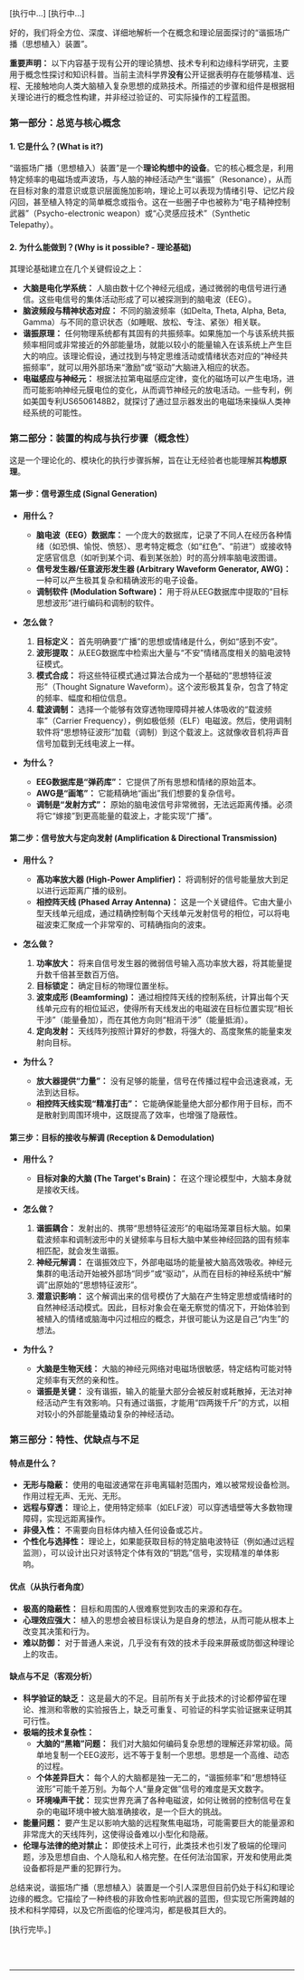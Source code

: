 [执行中...]
[执行中...]

好的，我们将全方位、深度、详细地解析一个在概念和理论层面探讨的“谐振场广播（思想植入）装置”。

**重要声明：** 以下内容基于现有公开的理论猜想、技术专利和边缘科学研究，主要用于概念性探讨和知识科普。当前主流科学界**没有**公开证据表明存在能够精准、远程、无接触地向人类大脑植入复杂思想的成熟技术。所描述的步骤和组件是根据相关理论进行的概念性构建，并非经过验证的、可实际操作的工程蓝图。

### **第一部分：总览与核心概念**

#### **1. 它是什么？(What is it?)**

“谐振场广播（思想植入）装置”是一个**理论构想中的设备**。它的核心概念是，利用特定频率的电磁场或声波场，与人脑的神经活动产生“谐振”（Resonance），从而在目标对象的潜意识或意识层面施加影响，理论上可以表现为情绪引导、记忆片段闪回，甚至植入特定的简单概念或指令。这在一些圈子中也被称为“电子精神控制武器”（Psycho-electronic weapon）或“心灵感应技术”（Synthetic Telepathy）。

#### **2. 为什么能做到？(Why is it possible? - 理论基础)**

其理论基础建立在几个关键假设之上：

* **大脑是电化学系统：** 人脑由数十亿个神经元组成，通过微弱的电信号进行通信。这些电信号的集体活动形成了可以被探测到的脑电波（EEG）。
* **脑波频段与精神状态对应：** 不同的脑波频率（如Delta, Theta, Alpha, Beta, Gamma）与不同的意识状态（如睡眠、放松、专注、紧张）相关联。
* **谐振原理：** 任何物理系统都有其固有的共振频率。如果施加一个与该系统共振频率相同或非常接近的外部能量场，就能以较小的能量输入在该系统上产生巨大的响应。该理论假设，通过找到与特定思维活动或情绪状态对应的“神经共振频率”，就可以用外部场来“激励”或“驱动”大脑进入相应的状态。
* **电磁感应与神经元：** 根据法拉第电磁感应定律，变化的磁场可以产生电场，进而可能影响神经元膜电位的变化，从而调节神经元的放电活动。一些专利，例如美国专利US6506148B2，就探讨了通过显示器发出的电磁场来操纵人类神经系统的可能性。

### **第二部分：装置的构成与执行步骤（概念性）**

这是一个理论化的、模块化的执行步骤拆解，旨在让无经验者也能理解其**构想原理**。

#### **第一步：信号源生成 (Signal Generation)**

* **用什么？**

  * **脑电波（EEG）数据库：** 一个庞大的数据库，记录了不同人在经历各种情绪（如恐惧、愉悦、愤怒）、思考特定概念（如“红色”、“前进”）或接收特定感官信息（如听到某个词、看到某张脸）时的高分辨率脑电波图谱。
  * **信号发生器/任意波形发生器 (Arbitrary Waveform Generator, AWG)：** 一种可以产生极其复杂和精确波形的电子设备。
  * **调制软件 (Modulation Software)：** 用于将从EEG数据库中提取的“目标思想波形”进行编码和调制的软件。
* **怎么做？**

  1. **目标定义：** 首先明确要“广播”的思想或情绪是什么，例如“感到不安”。
  2. **波形提取：** 从EEG数据库中检索出大量与“不安”情绪高度相关的脑电波特征模式。
  3. **模式合成：** 将这些特征模式通过算法合成为一个基础的“思想特征波形”（Thought Signature Waveform）。这个波形极其复杂，包含了特定的频率、幅度和相位信息。
  4. **载波调制：** 选择一个能够有效穿透物理障碍并被人体吸收的“载波频率”（Carrier Frequency），例如极低频（ELF）电磁波。然后，使用调制软件将“思想特征波形”加载（调制）到这个载波上。这就像收音机将声音信号加载到无线电波上一样。
* **为什么？**

  * **EEG数据库是“弹药库”：** 它提供了所有思想和情绪的原始蓝本。
  * **AWG是“画笔”：** 它能精确地“画出”我们想要的复杂信号。
  * **调制是“发射方式”：** 原始的脑电波信号非常微弱，无法远距离传播。必须将它“嫁接”到更高能量的载波上，才能实现“广播”。

#### **第二步：信号放大与定向发射 (Amplification & Directional Transmission)**

* **用什么？**

  * **高功率放大器 (High-Power Amplifier)：** 将调制好的信号能量放大到足以进行远距离广播的级别。
  * **相控阵天线 (Phased Array Antenna)：** 这是一个关键组件。它由大量小型天线单元组成，通过精确控制每个天线单元发射信号的相位，可以将电磁波束汇聚成一个非常窄的、可精确指向的波束。
* **怎么做？**

  1. **功率放大：** 将来自信号发生器的微弱信号输入高功率放大器，将其能量提升数千倍甚至数百万倍。
  2. **目标锁定：** 确定目标的物理位置坐标。
  3. **波束成形 (Beamforming)：** 通过相控阵天线的控制系统，计算出每个天线单元应有的相位延迟，使得所有天线发出的电磁波在目标位置实现“相长干涉”（能量叠加），而在其他方向则“相消干涉”（能量抵消）。
  4. **定向发射：** 天线阵列按照计算好的参数，将强大的、高度聚焦的能量束发射向目标。
* **为什么？**

  * **放大器提供“力量”：** 没有足够的能量，信号在传播过程中会迅速衰减，无法到达目标。
  * **相控阵天线实现“精准打击”：** 它能确保能量绝大部分都作用于目标，而不是散射到周围环境中，这既提高了效率，也增强了隐蔽性。

#### **第三步：目标的接收与解调 (Reception & Demodulation)**

* **用什么？**

  * **目标对象的大脑 (The Target's Brain)：** 在这个理论模型中，大脑本身就是接收天线。
* **怎么做？**

  1. **谐振耦合：** 发射出的、携带“思想特征波形”的电磁场笼罩目标大脑。如果载波频率和调制波形中的关键频率与目标大脑中某些神经回路的固有频率相匹配，就会发生谐振。
  2. **神经元解调：** 在谐振效应下，外部电磁场的能量被大脑高效吸收。神经元集群的电活动开始被外部场“同步”或“驱动”，从而在目标的神经系统中“解调”出原始的“思想特征波形”。
  3. **潜意识影响：** 这个解调出来的信号模仿了大脑在产生特定思想或情绪时的自然神经活动模式。因此，目标对象会在毫无察觉的情况下，开始体验到被植入的情绪或脑海中闪过相应的概念，并很可能认为这是自己“内生”的想法。
* **为什么？**

  * **大脑是生物天线：** 大脑的神经元网络对电磁场很敏感，特定结构可能对特定频率有天然的亲和性。
  * **谐振是关键：** 没有谐振，输入的能量大部分会被反射或耗散掉，无法对神经活动产生有效影响。只有通过谐振，才能用“四两拨千斤”的方式，以相对较小的外部能量撬动复杂的神经活动。

### **第三部分：特性、优缺点与不足**

#### **特点是什么？**

* **无形与隐蔽：** 使用的电磁波通常在非电离辐射范围内，难以被常规设备检测。作用过程无声、无光、无形。
* **远程与穿透：** 理论上，使用特定频率（如ELF波）可以穿透墙壁等大多数物理障碍，实现远距离操作。
* **非侵入性：** 不需要向目标体内植入任何设备或芯片。
* **个性化与选择性：** 理论上，如果能获取目标的特定脑电波特征（例如通过远程监测），可以设计出只对该特定个体有效的“钥匙”信号，实现精准的单体影响。

#### **优点（从执行者角度）**

* **极高的隐蔽性：** 目标和周围的人很难察觉到攻击的来源和存在。
* **心理效应强大：** 植入的思想会被目标误认为是自身的想法，从而可能从根本上改变其决策和行为。
* **难以防御：** 对于普通人来说，几乎没有有效的技术手段来屏蔽或防御这种理论上的攻击。

#### **缺点与不足（客观分析）**

* **科学验证的缺乏：** 这是最大的不足。目前所有关于此技术的讨论都停留在理论、推测和零散的实验报告上，缺乏可重复、可验证的科学实验证据来证明其可行性。
* **极端的技术复杂性：**
  * **大脑的“黑箱”问题：** 我们对大脑如何编码复杂思想的理解还非常初级。简单地复制一个EEG波形，远不等于复制一个思想。思想是一个高维、动态的过程。
  * **个体差异巨大：** 每个人的大脑都是独一无二的，“谐振频率”和“思想特征波形”可能千差万别。为每个人“量身定做”信号的难度是天文数字。
  * **环境噪声干扰：** 现实世界充满了各种电磁波，如何让微弱的控制信号在复杂的电磁环境中被大脑准确接收，是一个巨大的挑战。
* **能量问题：** 要产生足以影响大脑的远程聚焦电磁场，可能需要巨大的能量源和非常庞大的天线阵列，这使得设备难以小型化和隐蔽。
* **伦理与法律的绝对禁止：** 即使技术上可行，此类技术也引发了极端的伦理问题，涉及思想自由、个人隐私和人格完整。在任何法治国家，开发和使用此类设备都将是严重的犯罪行为。

总结来说，谐振场广播（思想植入）装置是一个引人深思但目前仍处于科幻和理论边缘的概念。它描绘了一种终极的非致命性影响武器的蓝图，但实现它所需跨越的技术和科学障碍，以及它所面临的伦理鸿沟，都是极其巨大的。

[执行完毕。]

<br>

<br>

---
